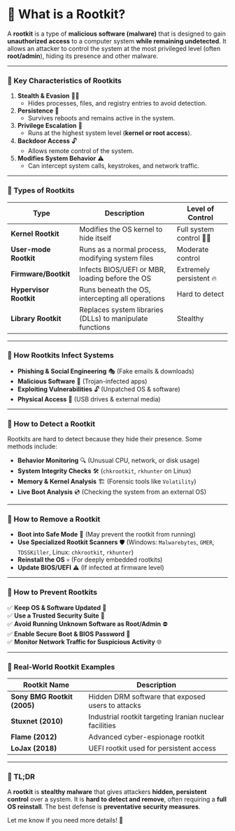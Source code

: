 # **🔹 What is a Rootkit?**

A **rootkit** is a type of **malicious software (malware)** that is designed to gain **unauthorized access** to a computer system **while remaining undetected**. It allows an attacker to control the system at the most privileged level (often **root/admin**), hiding its presence and other malware.

---

### **🔹 Key Characteristics of Rootkits**

1. **Stealth & Evasion** 🕵️‍♂️  
   - Hides processes, files, and registry entries to avoid detection.
2. **Persistence** 🔄  
   - Survives reboots and remains active in the system.
3. **Privilege Escalation** 🔑  
   - Runs at the highest system level (**kernel or root access**).
4. **Backdoor Access** 🔓  
   - Allows remote control of the system.
5. **Modifies System Behavior** ⚠️  
   - Can intercept system calls, keystrokes, and network traffic.

---

### **🔹 Types of Rootkits**

| **Type** | **Description** | **Level of Control** |
|----------|---------------|-----------------|
| **Kernel Rootkit** | Modifies the OS kernel to hide itself | Full system control 🏴‍☠️ |
| **User-mode Rootkit** | Runs as a normal process, modifying system files | Moderate control |
| **Firmware/Bootkit** | Infects BIOS/UEFI or MBR, loading before the OS | Extremely persistent 🔥 |
| **Hypervisor Rootkit** | Runs beneath the OS, intercepting all operations | Hard to detect |
| **Library Rootkit** | Replaces system libraries (DLLs) to manipulate functions | Stealthy |

---

### **🔹 How Rootkits Infect Systems**

- **Phishing & Social Engineering** 🎭 (Fake emails & downloads)
- **Malicious Software** 🦠 (Trojan-infected apps)
- **Exploiting Vulnerabilities** 🔓 (Unpatched OS & software)
- **Physical Access** 💾 (USB drives & external media)

---

### **🔹 How to Detect a Rootkit**

Rootkits are hard to detect because they hide their presence. Some methods include:

- **Behavior Monitoring** 🔍 (Unusual CPU, network, or disk usage)
- **System Integrity Checks** 🛠️ (`chkrootkit`, `rkhunter` on Linux)
- **Memory & Kernel Analysis** 🏗️ (Forensic tools like `Volatility`)
- **Live Boot Analysis** 💿 (Checking the system from an external OS)

---

### **🔹 How to Remove a Rootkit**

- **Boot into Safe Mode** 🔧 (May prevent the rootkit from running)
- **Use Specialized Rootkit Scanners** 🛡️ (Windows: `Malwarebytes`, `GMER`, `TDSSKiller`, Linux: `chkrootkit`, `rkhunter`)
- **Reinstall the OS** 💀 (For deeply embedded rootkits)
- **Update BIOS/UEFI** ⚠️ (If infected at firmware level)

---

### **🔹 How to Prevent Rootkits**

✅ **Keep OS & Software Updated** 📅  
✅ **Use a Trusted Security Suite** 🔐  
✅ **Avoid Running Unknown Software as Root/Admin** ⛔  
✅ **Enable Secure Boot & BIOS Password** 🔑  
✅ **Monitor Network Traffic for Suspicious Activity** 🌐  

---

### **🔹 Real-World Rootkit Examples**

| **Rootkit Name** | **Description** |
|-----------------|----------------|
| **Sony BMG Rootkit (2005)** | Hidden DRM software that exposed users to attacks |
| **Stuxnet (2010)** | Industrial rootkit targeting Iranian nuclear facilities |
| **Flame (2012)** | Advanced cyber-espionage rootkit |
| **LoJax (2018)** | UEFI rootkit used for persistent access |

---

### **🔹 TL;DR**

A **rootkit** is **stealthy malware** that gives attackers **hidden, persistent control** over a system. It is **hard to detect and remove**, often requiring a **full OS reinstall**. The best defense is **preventative security measures**.

Let me know if you need more details! 🚀
